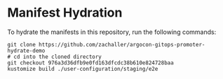 # Manifest Hydration

To hydrate the manifests in this repository, run the following commands:

```shell
git clone https://github.com/zachaller/argocon-gitops-promoter-hydrate-demo
# cd into the cloned directory
git checkout 976a3d36dfb9e0fd163dfcdc38b610e824728baa
kustomize build ./user-configuration/staging/e2e
```

